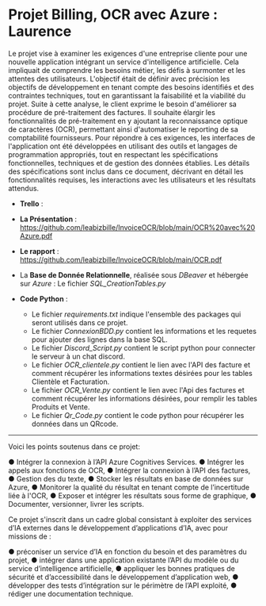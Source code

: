 # Projet Billing, OCR avec Azure : Laurence

Le projet vise à examiner les exigences d'une entreprise cliente pour une nouvelle application intégrant un service d'intelligence artificielle. Cela impliquait de comprendre
les besoins métier, les défis à surmonter et les attentes des utilisateurs. L'objectif était de définir avec précision les objectifs de développement en tenant compte des 
besoins identifiés et des contraintes techniques, tout en garantissant la faisabilité et la viabilité du projet. Suite à cette analyse, le client exprime le besoin d'améliorer
sa procédure de pré-traitement des factures. Il souhaite élargir les fonctionnalités de pré-traitement en y ajoutant la reconnaissance optique de caractères (OCR), permettant 
ainsi d'automatiser le reporting de sa comptabilité fournisseurs.
Pour répondre à ces exigences, les interfaces de l'application ont été développées en utilisant des outils et langages de programmation appropriés, tout en respectant 
les spécifications fonctionnelles, techniques et de gestion des données établies. Les détails des spécifications sont inclus dans ce document, décrivant en détail les
fonctionnalités requises, les interactions avec les utilisateurs et les résultats attendus.


* **Trello** :

* **La Présentation** : https://github.com/leabizbille/InvoiceOCR/blob/main/OCR%20avec%20Azure.pdf
  
*  **Le rapport** : https://github.com/leabizbille/InvoiceOCR/blob/main/OCR.pdf

* La **Base de Donnée Relationnelle**, réalisée sous _DBeaver_ et hébergée sur _Azure_ : Le fichier *SQL_CreationTables.py*
  
* **Code Python** :
  * Le fichier *requirements.txt* indique l'ensemble des packages qui seront utilisés dans ce projet.
  * Le fichier *ConnexionBDD.py* contient les informations et les requetes pour ajouter des lignes dans la base SQL.
  * Le fichier *Discord_Script.py* contient le script python pour connecter le serveur à un chat discord.
  * Le fichier *OCR_clientele.py* contient le lien avec l'API des facture et comment récupérer les informations textes désirées pour les tables Clientèle et Facturation.
  * Le fichier *OCR_Vente.py* contient le lien avec l'Api des factures et comment récupérer les informations désirées, pour remplir les tables Produits et Vente.
  * Le fichier *Qr_Code.py* contient le code python pour récupérer les données dans un QRcode.

-----------------------------------------------------------------------------------------------------------------------------------
  
Voici les points soutenus dans ce projet:

● Intégrer la connexion à l’API Azure Cognitives Services.
● Intégrer les appels aux fonctions de OCR,
● Intégrer la connexion à l’API des factures,
● Gestion des du texte,
● Stocker les résultats en base de données sur Azure,
● Monitorer la qualité du résultat en tenant compte de l’incertitude liée à l'OCR,
● Exposer et intégrer les résultats sous forme de graphique,
● Documenter, versionner, livrer les scripts.


Ce projet s'inscrit dans un cadre global consistant à exploiter des services d’IA externes dans le développement d’applications d’IA, avec pour missions de :

● préconiser un service d’IA en fonction du besoin et des paramètres du projet,
● intégrer dans une application existante l’API du modèle ou du service d’intelligence artificielle,
● appliquer les bonnes pratiques de sécurité et d’accessibilité dans le développement d’application web,
● développer des tests d’intégration sur le périmètre de l’API exploité,
● rédiger une documentation technique.
